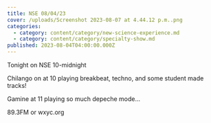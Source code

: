 ```yaml
---
title: NSE 08/04/23
cover: /uploads/Screenshot 2023-08-07 at 4.44.12 p.m..png
categories:
  - category: content/category/new-science-experience.md
  - category: content/category/specialty-show.md
published: 2023-08-04T04:00:00.000Z
---
```


Tonight on NSE 10-midnight

Chilango on at 10 playing breakbeat, techno, and some student made tracks!

Gamine at 11 playing so much depeche mode...

89.3FM or wxyc.org
